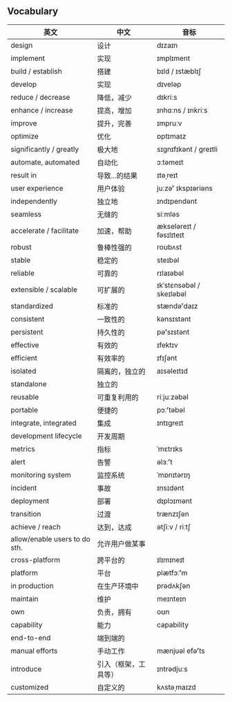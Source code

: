 ## Vocabulary

|     英文                       	|     中文              	|     音标           	|   
|--------------------------------	|-----------------------	|--------------------	|
|     design         	|     设计            	|     dɪzaɪn    	|
|     implement         	|     实现            	|     ɪmplɪment    	| 
|     build / establish        	|     搭建            	|     bɪld /   ɪstæblɪʃ  	|
|     develop         	|     实现            	|     dɪveləp    	|
|     reduce / decrease            	|     降低，减少        	|     dɪkriːs    	| 
|     enhance / increase                 	|    提高，增加           	|     ɪnhɑːns   / ɪnkriːs     	|    
|     improve                     	|     提升，完善              	|      ɪmpruːv              	|    
|     optimize                      	|     优化              	|         ɒptɪmaɪz       	| 
|     significantly / greatly                    	|     极大地              	|  sɪgnɪfɪkənt /     greɪtli       	|    
|     automate, automated                      	|     自动化              	|     ɔːtəmeɪt               	|   
|     result in    	|     导致...的结果      	|     ɪtəˌreɪt       	|  
|     user experience              	|     用户体验            	|   juːzəʳ    ɪkspɪəriəns             	|    
|     independently                 	|     独立地             	|      ɪndɪpendənt              	|    
|    seamless         	|     无缝的    	|      siːmləs              	| 
|     accelerate / facilitate         	|     加速，帮助     	|      ækseləreɪt /  fəsɪlɪteɪt     	| 
|     robust         	|     鲁棒性强的            	|     roʊbʌst    	|  
|     stable         	|     稳定的           	|     steɪbəl    	|  
|     reliable         	|     可靠的    	|     rɪlaɪəbəl        	|  
|     extensible / scalable         	|     可扩展的     	|    ɪkˈstɛnsəbəl /   skeɪləbəl       	|   
|     standardized         	|     标准的     	|        stændəʳdaɪz     	|   
|     consistent        	|     一致性的    	|       kənsɪstənt      	|   
|     persistent      	|     持久性的     	|        pəʳsɪstənt     	|   
|     effective         	|     有效的     	|        ɪfektɪv     	|    
|     efficient         	|     有效率的     	|         ɪfɪʃənt    	| 
|     isolated      	|     隔离的，独立的     	|   aɪsəleɪtɪd          	|     
|     standalone         	|     独立的     	|             	|   
|     reusable         	|     可重复利用的     	|       riːjuːzəbəl      	|    
|     portable         	|     便捷的     	|          pɔːʳtəbəl   	|     
|     integrate, integrated         	|     集成            	|     ɪntɪgreɪt    	|    
|     development lifecycle         	|     开发周期            	|         	|     
|     metrics         	|     指标     	|     ˈmɛtrɪks        	|    
|     alert         	|     告警     	|          əlɜːʳt   	|     
|     monitoring system         	|     监控系统     	|         ˈmɒnɪtərɪŋ    	|     
|     incident        	|     事故    	|     ɪnsɪdənt        	|     
|     deployment        	|     部署     	|         dɪplɔɪmənt    	|     
|     transition      	|     过渡     	|        trænzɪʃən     	|     
|     achieve / reach        	|     达到，达成     	|      ətʃiːv   / riːtʃ    	|    
|     allow/enable users to do sth.         	|     允许用户做某事     	|             	|   
|     cross-platform      	|     跨平台的     	|   ɪlɪmɪneɪt          	|   
|     platform         	|     平台     	|     plætfɔːʳm        	|       
|     in production         	|     在生产环境中     	|      prədʌkʃən       	|     
|     maintain         	|     维护     	|        meɪnteɪn     	|    
|     own         	|     负责，拥有     	|     oʊn        	|     
|     capability        	|     能力     	|      capability       	|     
|     end-to-end      	|     端到端的     	|             	|     
|     manual efforts        	|     手动工作     	|      mænjuəl   efəʳts    	|     
|     introduce         	|     引入（框架，工具等）     	|     ɪntrədjuːs        	|   
|     customized      	|     自定义的     	|   kʌstəˌmaɪzd          	|   

